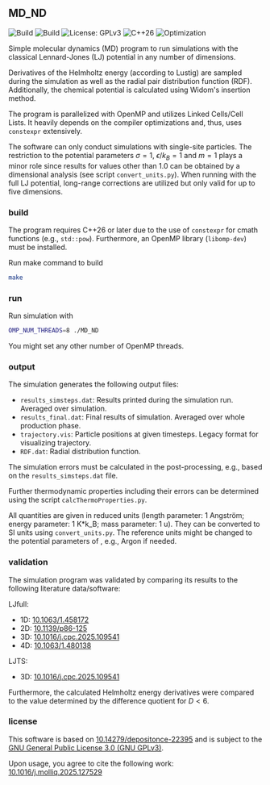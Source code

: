 ## MD_ND

![Build](https://github.com/HomesGH/MD_ND/actions/workflows/build-test.yml/badge.svg)
![Build](https://github.com/HomesGH/MD_ND/actions/workflows/codeql.yml/badge.svg)
![License: GPLv3](https://img.shields.io/badge/License-GPLv3-blue.svg)
![C++26](https://img.shields.io/badge/C%2B%2B-26-blue.svg)
![Optimization](https://img.shields.io/badge/Optimization-O3-success.svg)

Simple molecular dynamics (MD) program to run simulations with the classical Lennard-Jones (LJ) potential in any number of dimensions.

Derivatives of the Helmholtz energy (according to Lustig) are sampled during the simulation as well as the radial pair distribution function (RDF). Additionally, the chemical potential is calculated using Widom's insertion method.

The program is parallelized with OpenMP and utilizes Linked Cells/Cell Lists. It heavily depends on the compiler optimizations and, thus, uses `constexpr` extensively.

The software can only conduct simulations with single-site particles. The restriction to the potential parameters $\sigma=1$, $\epsilon/k_B=1$ and $m=1$ plays a minor role since results for values other than 1.0 can be obtained by a dimensional analysis (see script `convert_units.py`). When running with the full LJ potential, long-range corrections are utilized but only valid for up to five dimensions.


### build

The program requires C++26 or later due to the use of `constexpr` for cmath functions (e.g., `std::pow`). Furthermore, an OpenMP library (`libomp-dev`) must be installed.

Run make command to build

```bash
make
```


### run

Run simulation with

```bash
OMP_NUM_THREADS=8 ./MD_ND
```

You might set any other number of OpenMP threads.


### output

The simulation generates the following output files:
- `results_simsteps.dat`: Results printed during the simulation run. Averaged over simulation.
- `results_final.dat`: Final results of simulation. Averaged over whole production phase.
- `trajectory.vis`: Particle positions at given timesteps. Legacy format for visualizing trajectory.
- `RDF.dat`: Radial distribution function.

The simulation errors must be calculated in the post-processing, e.g., based on the `results_simsteps.dat` file.

Further thermodynamic properties including their errors can be determined using the script `calcThermoProperties.py`.

All quantities are given in reduced units (length parameter: 1 Angström; energy parameter: 1 K*k_B; mass parameter: 1 u). They can be converted to SI units using `convert_units.py`. The reference units might be changed to the potential parameters of , e.g., Argon if needed.


### validation

The simulation program was validated by comparing its results to the following literature data/software:

LJfull:
- 1D: [10.1063/1.458172](https://doi.org/10.1063/1.458172)
- 2D: [10.1139/p86-125](https://doi.org/10.1139/p86-125)
- 3D: [10.1016/j.cpc.2025.109541](https://doi.org/10.1016/j.cpc.2025.109541)
- 4D: [10.1063/1.480138](https://doi.org/10.1063/1.480138)

LJTS:
- 3D: [10.1016/j.cpc.2025.109541](https://doi.org/10.1016/j.cpc.2025.109541)

Furthermore, the calculated Helmholtz energy derivatives were compared to the value determined by the difference quotient for $D<6$.


### license

This software is based on [10.14279/depositonce-22395](https://doi.org/10.14279/depositonce-22395) and is subject to the [GNU General Public License 3.0 (GNU GPLv3)](https://choosealicense.com/licenses/gpl-3.0/). 

Upon usage, you agree to cite the following work: [10.1016/j.molliq.2025.127529](https://doi.org/10.1016/j.molliq.2025.127529)
